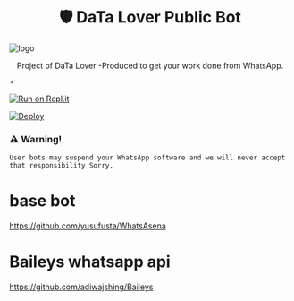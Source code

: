 <h1 align="center"><b> 🛡️ DaTa Lover Public Bot  </b></h1>

![logo](https://images.unsplash.com/photo-1541963687243-a314178d14f0?ixlib=rb-1.2.1&ixid=MnwxMjA3fDB8MHxwaG90by1yZWxhdGVkfDR8fHxlbnwwfHx8fA%3D%3D&auto=format&fit=crop&w=500&q=60.jpg)




<p align="center">
    Project of DaTa Lover -Produced to get your work done from WhatsApp. 
    
    <
</p>

[![Run on Repl.it](https://repl.it/badge/github/phaticusthiccy/WhatsAsenaDuplicated)](https://replit.com/@chamidu12345/sanjujs#index.js)

[![Deploy](https://www.herokucdn.com/deploy/button.svg)](https://heroku.com/deploy?template=https://github.com/chamidu12345/DaTa-Lover-)

### ⚠️ Warning! 
```
User bots may suspend your WhatsApp software and we will never accept that responsibility Sorry.
```

# base bot
https://github.com/yusufusta/WhatsAsena

# Baileys whatsapp api 
https://github.com/adiwajshing/Baileys
